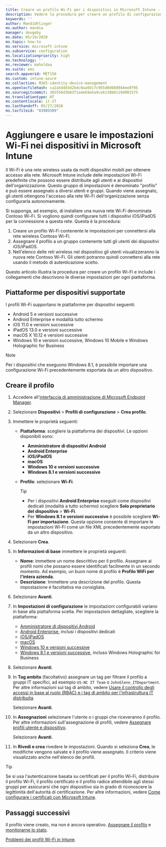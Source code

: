 ```yaml
---
title: Creare un profilo Wi-Fi per i dispositivi in Microsoft Intune - Azure | Microsoft Docs
description: Vedere la procedura per creare un profilo di configurazione Wi-Fi per i dispositivi in Microsoft Intune. Creare profili per Amministratore di dispositivi Android, Android Enterprise, Android in modalità tutto schermo, iOS, iPadOS, macOS, Windows 10 e versioni successive e Windows Holographic for Business. Usare questi profili per creare una connessione Wi-Fi per usare i certificati, scegliere un tipo EAP, selezionare un metodo di autenticazione, abilitare un proxy e altro ancora.
keywords: ''
author: MandiOhlinger
ms.author: mandia
manager: dougeby
ms.date: 05/19/2020
ms.topic: how-to
ms.service: microsoft-intune
ms.subservice: configuration
ms.localizationpriority: high
ms.technology: ''
ms.reviewer: maholdaa
ms.suite: ems
search.appverid: MET150
ms.custom: intune-azure
ms.collection: M365-identity-device-management
ms.openlocfilehash: ca2a5ddd3d2b4c0aa93c7c955d0d688944ee8f95
ms.sourcegitcommit: 302556d3b03f1a4eb9a5a9ce6138b8119d901575
ms.translationtype: HT
ms.contentlocale: it-IT
ms.lasthandoff: 05/27/2020
ms.locfileid: "83985509"
---
```

# <a name="add-and-use-wi-fi-settings-on-your-devices-in-microsoft-intune"></a>Aggiungere e usare le impostazioni Wi-Fi nei dispositivi in Microsoft Intune

Il Wi-Fi è una rete wireless usata da molti dispositivi mobili per ottenere accesso alla rete. Microsoft Intune include delle impostazioni Wi-Fi predefinite che possono essere distribuite agli utenti e ai dispositivi dell'organizzazione. Questo gruppo di impostazioni è denominato "profilo" e può essere assegnato a diversi utenti e gruppi. Quando viene assegnato, gli utenti ottengono l'accesso alla rete Wi-Fi dell'organizzazione senza configurarla autonomamente.

Si supponga, ad esempio, di installare una nuova rete Wi-Fi denominata Contoso Wi-Fi. Si vogliono quindi configurare tutti i dispositivi iOS/iPadOS per la connessione a questa rete. Questa è la procedura:

1. Creare un profilo Wi-Fi contenente le impostazioni per connettersi alla rete wireless Contoso Wi-Fi.
2. Assegnare il profilo a un gruppo contenente tutti gli utenti dei dispositivi iOS/iPadOS.
3. Nell'elenco delle reti wireless nel dispositivo gli utenti visualizzeranno la nuova rete Contoso Wi-Fi. Gli utenti potranno quindi connettersi alla rete usando il metodo di autenticazione scelto.

Questo articolo illustra la procedura per creare un profilo Wi-Fi e include i collegamenti che descrivono le diverse impostazioni per ogni piattaforma.

## <a name="supported-device-platforms"></a>Piattaforme per dispositivi supportate

I profili Wi-Fi supportano le piattaforme per dispositivi seguenti:

- Android 5 e versioni successive
- Android Enterprise e modalità tutto schermo
- iOS 11.0 e versioni successive
- iPadOS 13.0 e versioni successive
- macOS X 10.12 e versioni successive
- Windows 10 e versioni successive, Windows 10 Mobile e Windows Holographic for Business

> [!NOTE]
> Per i dispositivi che eseguono Windows 8.1, è possibile importare una configurazione Wi-Fi precedentemente esportata da un altro dispositivo.

## <a name="create-the-profile"></a>Creare il profilo

1. Accedere all'[interfaccia di amministrazione di Microsoft Endpoint Manager](https://go.microsoft.com/fwlink/?linkid=2109431).
2. Selezionare **Dispositivi** > **Profili di configurazione** > **Crea profilo**.
3. Immettere le proprietà seguenti:

    - **Piattaforma**: scegliere la piattaforma dei dispositivi. Le opzioni disponibili sono:

      - **Amministratore di dispositivi Android**
      - **Android Enterprise**
      - **iOS/iPadOS**
      - **macOS**
      - **Windows 10 e versioni successive**
      - **Windows 8.1 e versioni successive**

    - **Profilo**: selezionare **Wi-Fi**.

      > [!TIP]
      >
      > - Per i dispositivi **Android Enterprise** eseguiti come dispositivi dedicati (modalità a tutto schermo) scegliere **Solo proprietario del dispositivo** > **Wi-Fi**.
      > - Per **Windows 8.1 e versioni successive** è possibile scegliere **Wi-Fi per importazione**. Questa opzione consente di importare le impostazioni Wi-Fi come un file XML precedentemente esportato da un altro dispositivo.

4. Selezionare **Crea**.
5. In **Informazioni di base** immettere le proprietà seguenti:

    - **Nome**: immettere un nome descrittivo per il profilo. Assegnare ai profili nomi che possano essere identificati facilmente in un secondo momento. Ad esempio, un buon nome di profilo è **Profilo WiFi per l'intera azienda**.
    - **Descrizione**: Immettere una descrizione del profilo. Questa impostazione è facoltativa ma consigliata.

6. Selezionare **Avanti**.
7. In **Impostazioni di configurazione** le impostazioni configurabili variano in base alla piattaforma scelta. Per impostazioni dettagliate, scegliere la piattaforma:

    - [Amministratore di dispositivi Android](wi-fi-settings-android.md)
    - [Android Enterprise](wi-fi-settings-android-enterprise.md), inclusi i dispositivi dedicati
    - [iOS/iPadOS](wi-fi-settings-ios.md)
    - [macOS](wi-fi-settings-macos.md)
    - [Windows 10 e versioni successive](wi-fi-settings-windows.md)
    - [Windows 8.1 e versioni successive](wi-fi-settings-import-windows-8-1.md), incluso Windows Holographic for Business

8. Selezionare **Avanti**.
9. In **Tag ambito** (facoltativo) assegnare un tag per filtrare il profilo a gruppi IT specifici, ad esempio `US-NC IT Team` o `JohnGlenn_ITDepartment`. Per altre informazioni sui tag di ambito, vedere [Usare il controllo degli accessi in base al ruolo (RBAC) e i tag di ambito per l'infrastruttura IT distribuita](../fundamentals/scope-tags.md).

    Selezionare **Avanti**.

10. In **Assegnazioni** selezionare l'utente o i gruppi che riceveranno il profilo. Per altre informazioni sull'assegnazione di profili, vedere [Assegnare profili utente e dispositivo](device-profile-assign.md).

    Selezionare **Avanti**.

11. In **Rivedi e crea** rivedere le impostazioni. Quando si seleziona **Crea**, le modifiche vengono salvate e il profilo viene assegnato. Il criterio viene visualizzato anche nell'elenco dei profili.

> [!TIP]
> Se si usa l'autenticazione basata su certificati per il profilo Wi-Fi, distribuire il profilo Wi-Fi, il profilo certificato e il profilo radice attendibile agli stessi gruppi per assicurarsi che ogni dispositivo sia in grado di riconoscere la legittimità dell'autorità di certificazione.  Per altre informazioni, vedere [Come configurare i certificati con Microsoft Intune](../protect/certificates-configure.md).


## <a name="next-steps"></a>Passaggi successivi

Il profilo viene creato, ma non è ancora operativo. [Assegnare il profilo](device-profile-assign.md) e [monitorarne lo stato](device-profile-monitor.md).

[Problemi dei profili Wi-Fi in Intune](troubleshoot-wi-fi-profiles.md).

